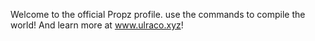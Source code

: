 Welcome to the official Propz profile.
use the commands to compile the world!
And learn more at www.ulraco.xyz!

